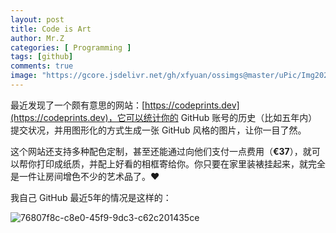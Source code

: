 ```yaml
---
layout: post
title: Code is Art
author: Mr.Z
categories: [ Programming ]
tags: [github]
comments: true
image: "https://gcore.jsdelivr.net/gh/xfyuan/ossimgs@master/uPic/Img20220402-234938.jpg"
---
```


最近发现了一个颇有意思的网站：[https://codeprints.dev](https://codeprints.dev)，它可以统计你的 GitHub 账号的历史（比如五年内）提交状况，并用图形化的方式生成一张 GitHub 风格的图片，让你一目了然。

这个网站还支持多种配色定制，甚至还能通过向他们支付一点费用（**€37**），就可以帮你打印成纸质，并配上好看的相框寄给你。你只要在家里装裱挂起来，就完全是一件让房间增色不少的艺术品了。❤️

我自己 GitHub 最近5年的情况是这样的：

![76807f8c-c8e0-45f9-9dc3-c62c201435ce](https://cdn.jsdelivr.net/gh/xfyuan/ossimgs@master/uPic/76807f8c-c8e0-45f9-9dc3-c62c201435ce.jpeg)
